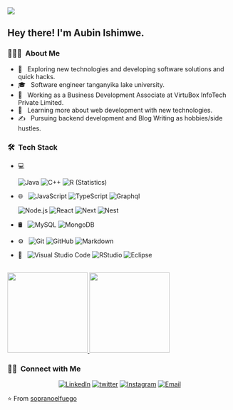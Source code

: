 <img src="https://raw.githubusercontent.com/sopranoelfuego/sopranoelfuego/master/assets/sopranoelfuego%20sopranoelfuego%20Singh%20Banner.png">

<h2> Hey there! I'm Aubin Ishimwe.</h2>

<h3> 👨🏻‍💻 &nbsp;About Me </h3>

- 🤔 &nbsp; Exploring new technologies and developing software solutions and quick hacks.
- 🎓 &nbsp; Software engineer tanganyika lake university.
- 💼 &nbsp; Working as a Business Development Associate at VirtuBox InfoTech Private Limited.
- 🌱 &nbsp; Learning more about web development with new technologies.
- ✍️ &nbsp; Pursuing backend development and Blog Writing as hobbies/side hustles.

<h3> 🛠 &nbsp;Tech Stack</h3>

- 💻 &nbsp;

  ![Java](https://img.shields.io/badge/-Java-333333?style=flat&logo=Java&logoColor=007396)
  ![C++](https://img.shields.io/badge/-C++-333333?style=flat&logo=C%2B%2B&logoColor=00599C)
  ![R (Statistics)](https://img.shields.io/badge/-R-333333?style=flat&logo=R&logoColor=276DC3)
- 🌐 &nbsp;
  ![JavaScript](https://img.shields.io/badge/-JavaScript-333333?style=flat&logo=javascript)
  ![TypeScript](https://img.shields.io/badge/-Typescript-333333?style=flat&logo=typescript)
  ![Graphql](https://img.shields.io/badge/-Graphql-333333?style=flat&logo=graphql)
  
  ![Node.js](https://img.shields.io/badge/-Node.js-333333?style=flat&logo=node.js)
  ![React](https://img.shields.io/badge/-React-333333?style=flat&logo=react)
  ![Next](https://img.shields.io/badge/-Next.js-333333?style=flat&logo=next.js)
   ![Nest](https://img.shields.io/badge/-Nest.js-333333?style=flat&logo=nest.js)
- 🛢 &nbsp;
  ![MySQL](https://img.shields.io/badge/-MySQL-333333?style=flat&logo=mysql)
  ![MongoDB](https://img.shields.io/badge/-MongoDB-333333?style=flat&logo=mongodb)
- ⚙️ &nbsp;
  ![Git](https://img.shields.io/badge/-Git-333333?style=flat&logo=git)
  ![GitHub](https://img.shields.io/badge/-GitHub-333333?style=flat&logo=github)
  ![Markdown](https://img.shields.io/badge/-Markdown-333333?style=flat&logo=markdown)
- 🔧 &nbsp;
  ![Visual Studio Code](https://img.shields.io/badge/-Visual%20Studio%20Code-333333?style=flat&logo=visual-studio-code&logoColor=007ACC)
  ![RStudio](https://img.shields.io/badge/-RStudio-333333?style=flat&logo=rstudio)
  ![Eclipse](https://img.shields.io/badge/-Eclipse-333333?style=flat&logo=eclipse-ide&logoColor=2C2255)

<br/>

<a href="https://github.com/sopranoelfuego">
  <img height="180em" src="https://github-readme-stats.vercel.app/api?username=sopranoelfuego&theme=buefy&show_icons=true" />
  <img height="180em" src="https://github-readme-stats.vercel.app/api/top-langs/?username=sopranoelfuego&theme=buefy&layout=compact" />
</a>

<br/>

<h3> 🤝🏻 &nbsp;Connect with Me </h3>

<p align="center">
<a href="https://www.linkedin.com/in/AVS1508/"><img alt="LinkedIn" src="https://img.shields.io/badge/LinkedIn-Aditya%20Vikram%20Singh-blue?style=flat-square&logo=linkedin"></a>
<a href="https://twitter.com/aubinishimwe2"><img alt="twitter" src="https://img.shields.io/badge/Twitter-Aditya%20Vikram%20Singh-blue?style=flat-square&logo=twitter"></a>
<a href="https://www.instagram.com/ishimwe.aubin/"><img alt="Instagram" src="https://img.shields.io/badge/Instagram-adityavs__-blue?style=flat-square&logo=instagram"></a>
<a href="gmail:aubinjaja@gmail.com"><img alt="Email" src="https://img.shields.io/badge/Email-aubinjaja@gmail.com-blue?style=flat-square&logo=gmail"></a>
</p>

⭐️ From [sopranoelfuego](https://github.com/sopranoelfuego)

